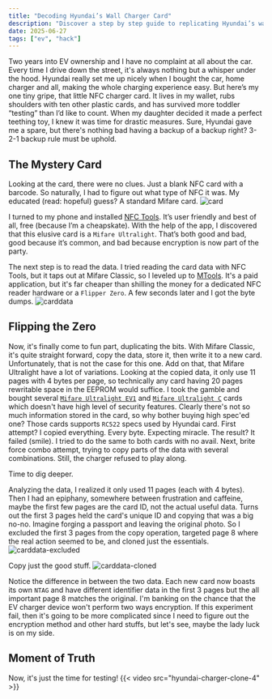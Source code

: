 ```yaml
---
title: "Decoding Hyundai’s Wall Charger Card"
description: "Discover a step by step guide to replicating Hyundai’s wall charger card in a few simple steps."
date: 2025-06-27
tags: ["ev", "hack"]
---
```


Two years into EV ownership and I have no complaint at all about the car. Every time I drive down the street, it's always nothing but a whisper under the hood. Hyundai really set me up nicely when I bought the car, home charger and all, making the whole charging experience easy.
But here’s my one tiny gripe, that little NFC charger card. It lives in my wallet, rubs shoulders with ten other plastic cards, and has survived more toddler “testing” than I’d like to count. When my daughter decided it made a perfect teething toy, I knew it was time for drastic measures. Sure, Hyundai gave me a spare, but there's nothing bad having a backup of a backup right? 3-2-1 backup rule must be uphold.

## The Mystery Card

Looking at the card, there were no clues. Just a blank NFC card with a barcode. So naturally, I had to figure out what type of NFC it was. My educated (read: hopeful) guess? A standard Mifare card.
![card](./hyundai-charger-clone-0.webp)

I turned to my phone and installed [NFC Tools]((https://play.google.com/store/apps/details?id=com.wakdev.wdnfc&hl=en)). It’s user friendly and best of all, free (because I’m a cheapskate). With the help of the app, I discovered that this elusive card is a `Mifare Ultralight`. That’s both good and bad, good because it’s common, and bad because encryption is now part of the party.

The next step is to read the data. I tried reading the card data with NFC Tools, but it taps out at Mifare Classic, so I leveled up to [MTools](https://play.google.com/store/apps/details?id=tk.toolkeys.mtools&hl=en-US). It's a paid application, but it's far cheaper than shilling the money for a dedicated NFC reader hardware or a `Flipper Zero`. A few seconds later and I got the byte dumps.
![carddata](./hyundai-charger-clone-1.webp)

## Flipping the Zero

Now, it's finally come to fun part, duplicating the bits. With Mifare Classic, it's quite straight forward, copy the data, store it, then write it to a new card. Unfortunately, that is not the case for this one. Add on that, that Mifare Ultralight have a lot of variations.
Looking at the copied data, it only use 11 pages with 4 bytes per page, so technically any card having 20 pages rewritable space in the EEPROM would suffice. I took the gamble and bought several [`Mifare Ultralight EV1`](https://www.rfidcard.com/wp-content/uploads/2025/04/RFID-Card-NXP-MIFARE-Ultralight-EV1-datasheet-AZC-ULEV1-CR80.pdf) and [`Mifare Ultralight C`](https://www.rfidcard.com/wp-content/uploads/2025/05/RFID-Card-NXP-MIFARE-Ultralight-C-datasheet-AZC-ULC-CR80.pdf) cards which doesn't have high level of security features. Clearly there's not so much information stored in the card, so why bother buying high spec'ed one? Those cards supports `RC522` specs used by Hyundai card.
First attempt? I copied everything. Every byte. Expecting miracle. The result? It failed (smile). I tried to do the same to both cards with no avail. Next, brite force combo attempt, trying to copy parts of the data with several combinations. Still, the charger refused to play along.

Time to dig deeper.

Analyzing the data, I realized it only used 11 pages (each with 4 bytes). Then I had an epiphany, somewhere between frustration and caffeine, maybe the first few pages are the card ID, not the actual useful data. Turns out the first 3 pages held the card's unique ID and copying that was a big no-no. Imagine forging a passport and leaving the original photo. So I excluded the first 3 pages from the copy operation, targeted page 8 where the real action seemed to be, and cloned just the essentials.
![carddata-excluded](./hyundai-charger-clone-2.webp)

Copy just the good stuff.
![carddata-cloned](./hyundai-charger-clone-3.webp)

Notice the difference in between the two data. Each new card now boasts its own `NTAG` and have different identifier data in the first 3 pages but the all important page 8 matches the original. I'm banking on the chance that the EV charger device won't perform two ways encryption. If this experiment fail, then it's going to be more complicated since I need to figure out the encryption method and other hard stuffs, but let's see, maybe the lady luck is on my side.

## Moment of Truth

Now, it's just the time for testing!
{{< video src="hyundai-charger-clone-4" >}}
